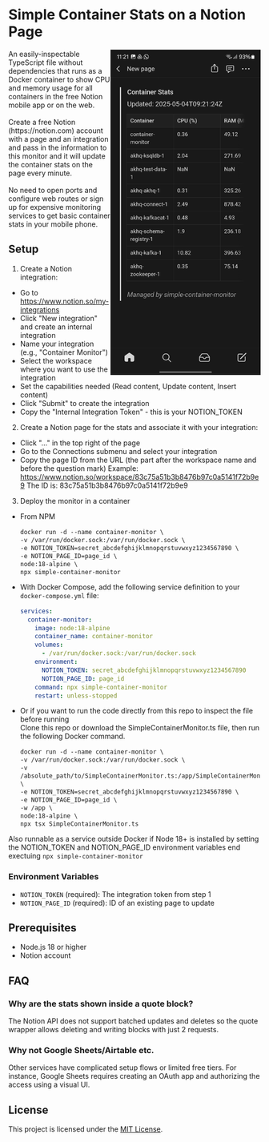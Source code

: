 # Simple Container Stats on a Notion Page
<img alt="Screenshot of the Notion mobile app showing container stats" src="screenshot.jpg" width="300px" height="650px" align="right">
An easily-inspectable TypeScript file without dependencies that runs as a Docker container to show CPU and memory usage for all containers in the free Notion mobile app or on the web.
<br/><br/>
Create a free Notion (https://notion.com) account with a page and an integration and pass in the information to this monitor and it will update the container stats on the page every minute.
<br/><br/>
No need to open ports and configure web routes or sign up for expensive monitoring services to get basic container stats in your mobile phone.

## Setup
1. Create a Notion integration:
- Go to https://www.notion.so/my-integrations
- Click "New integration" and create an internal integration
- Name your integration (e.g., "Container Monitor")
- Select the workspace where you want to use the integration
- Set the capabilities needed (Read content, Update content, Insert content)
- Click "Submit" to create the integration
- Copy the "Internal Integration Token" - this is your NOTION_TOKEN

2. Create a Notion page for the stats and associate it with your integration:
- Click "..." in the top right of the page
- Go to the Connections submenu and select your integration
- Copy the page ID from the URL (the part after the workspace name and before the question mark)
   Example: https://www.notion.so/workspace/83c75a51b3b8476b97c0a5141f72b9e9
   The ID is: 83c75a51b3b8476b97c0a5141f72b9e9

3. Deploy the monitor in a container 
- From NPM
   ```
   docker run -d --name container-monitor \
   -v /var/run/docker.sock:/var/run/docker.sock \
   -e NOTION_TOKEN=secret_abcdefghijklmnopqrstuvwxyz1234567890 \
   -e NOTION_PAGE_ID=page_id \
   node:18-alpine \
   npx simple-container-monitor
   ```
- With Docker Compose, add the following service definition to your `docker-compose.yml` file:
   ```yaml
   services:
     container-monitor:
       image: node:18-alpine
       container_name: container-monitor
       volumes:
         - /var/run/docker.sock:/var/run/docker.sock
       environment:
         NOTION_TOKEN: secret_abcdefghijklmnopqrstuvwxyz1234567890
         NOTION_PAGE_ID: page_id
       command: npx simple-container-monitor
       restart: unless-stopped
   ```
- Or if you want to run the code directly from this repo to inspect the file before running  
   Clone this repo or download the SimpleContainerMonitor.ts file, then run the following Docker command.
   ```
   docker run -d --name container-monitor \
   -v /var/run/docker.sock:/var/run/docker.sock \
   -v /absolute_path/to/SimpleContainerMonitor.ts:/app/SimpleContainerMonitor.ts \
   -e NOTION_TOKEN=secret_abcdefghijklmnopqrstuvwxyz1234567890 \
   -e NOTION_PAGE_ID=page_id \
   -w /app \
   node:18-alpine \
   npx tsx SimpleContainerMonitor.ts
   ```

Also runnable as a service outside Docker if Node 18+ is installed by setting the NOTION_TOKEN and NOTION_PAGE_ID environment variables end exectuing
   ```npx simple-container-monitor```

### Environment Variables

- `NOTION_TOKEN` (required): The integration token from step 1
- `NOTION_PAGE_ID` (required): ID of an existing page to update


## Prerequisites

- Node.js 18 or higher
- Notion account

## FAQ
### Why are the stats shown inside a quote block?
The Notion API does not support batched updates and deletes so the quote wrapper allows deleting and writing blocks with just 2 requests.

### Why not Google Sheets/Airtable etc.
Other services have complicated setup flows or limited free tiers. For instance, Google Sheets requires creating an OAuth app and authorizing the access using a visual UI.

## License

This project is licensed under the [MIT License](./LICENSE).
